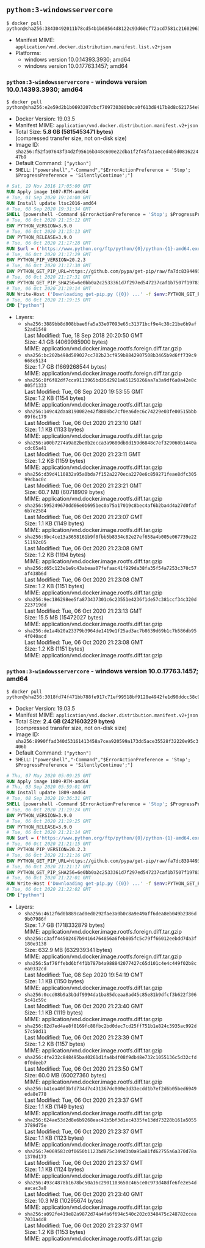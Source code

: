 ## `python:3-windowsservercore`

```console
$ docker pull python@sha256:38430492011b78cd54b1b68564d8122c93d60cf72acd7581c21602963ae711d0
```

-	Manifest MIME: `application/vnd.docker.distribution.manifest.list.v2+json`
-	Platforms:
	-	windows version 10.0.14393.3930; amd64
	-	windows version 10.0.17763.1457; amd64

### `python:3-windowsservercore` - windows version 10.0.14393.3930; amd64

```console
$ docker pull python@sha256:e2e59d2b1b0693207dbcf709730380b0ca0f613d8417b8d8c621754e9ba67453
```

-	Docker Version: 19.03.5
-	Manifest MIME: `application/vnd.docker.distribution.manifest.v2+json`
-	Total Size: **5.8 GB (5815453471 bytes)**  
	(compressed transfer size, not on-disk size)
-	Image ID: `sha256:f52fa07643f34d2f95616b348c600e22dba1f2f45fa1aeced4b5d081622447b9`
-	Default Command: `["python"]`
-	`SHELL`: `["powershell","-Command","$ErrorActionPreference = 'Stop'; $ProgressPreference = 'SilentlyContinue';"]`

```dockerfile
# Sat, 19 Nov 2016 17:05:00 GMT
RUN Apply image 1607-RTM-amd64
# Tue, 01 Sep 2020 19:14:00 GMT
RUN Install update ltsc2016-amd64
# Tue, 08 Sep 2020 19:31:34 GMT
SHELL [powershell -Command $ErrorActionPreference = 'Stop'; $ProgressPreference = 'SilentlyContinue';]
# Tue, 06 Oct 2020 21:15:12 GMT
ENV PYTHON_VERSION=3.9.0
# Tue, 06 Oct 2020 21:15:13 GMT
ENV PYTHON_RELEASE=3.9.0
# Tue, 06 Oct 2020 21:17:28 GMT
RUN $url = ('https://www.python.org/ftp/python/{0}/python-{1}-amd64.exe' -f $env:PYTHON_RELEASE, $env:PYTHON_VERSION); 	Write-Host ('Downloading {0} ...' -f $url); 	[Net.ServicePointManager]::SecurityProtocol = [Net.SecurityProtocolType]::Tls12; 	Invoke-WebRequest -Uri $url -OutFile 'python.exe'; 		Write-Host 'Installing ...'; 	Start-Process python.exe -Wait 		-ArgumentList @( 			'/quiet', 			'InstallAllUsers=1', 			'TargetDir=C:\Python', 			'PrependPath=1', 			'Shortcuts=0', 			'Include_doc=0', 			'Include_pip=0', 			'Include_test=0' 		); 		$env:PATH = [Environment]::GetEnvironmentVariable('PATH', [EnvironmentVariableTarget]::Machine); 		Write-Host 'Verifying install ...'; 	Write-Host '  python --version'; python --version; 		Write-Host 'Removing ...'; 	Remove-Item python.exe -Force; 		Write-Host 'Complete.'
# Tue, 06 Oct 2020 21:17:29 GMT
ENV PYTHON_PIP_VERSION=20.2.3
# Tue, 06 Oct 2020 21:17:30 GMT
ENV PYTHON_GET_PIP_URL=https://github.com/pypa/get-pip/raw/fa7dc83944936bf09a0e4cb5d5ec852c0d256599/get-pip.py
# Tue, 06 Oct 2020 21:17:31 GMT
ENV PYTHON_GET_PIP_SHA256=6e0bb0a2c2533361d7f297ed547237caf1b7507f197835974c0dd7eba998c53c
# Tue, 06 Oct 2020 21:19:14 GMT
RUN Write-Host ('Downloading get-pip.py ({0}) ...' -f $env:PYTHON_GET_PIP_URL); 	[Net.ServicePointManager]::SecurityProtocol = [Net.SecurityProtocolType]::Tls12; 	Invoke-WebRequest -Uri $env:PYTHON_GET_PIP_URL -OutFile 'get-pip.py'; 	Write-Host ('Verifying sha256 ({0}) ...' -f $env:PYTHON_GET_PIP_SHA256); 	if ((Get-FileHash 'get-pip.py' -Algorithm sha256).Hash -ne $env:PYTHON_GET_PIP_SHA256) { 		Write-Host 'FAILED!'; 		exit 1; 	}; 		Write-Host ('Installing pip=={0} ...' -f $env:PYTHON_PIP_VERSION); 	python get-pip.py 		--disable-pip-version-check 		--no-cache-dir 		('pip=={0}' -f $env:PYTHON_PIP_VERSION) 	; 	Remove-Item get-pip.py -Force; 		Write-Host 'Verifying pip install ...'; 	pip --version; 		Write-Host 'Complete.'
# Tue, 06 Oct 2020 21:19:15 GMT
CMD ["python"]
```

-	Layers:
	-	`sha256:3889bb8d808bbae6fa5a33e07093e65c31371bcf9e4c38c21be6b9af52ad1548`  
		Last Modified: Tue, 18 Sep 2018 20:20:50 GMT  
		Size: 4.1 GB (4069985900 bytes)  
		MIME: application/vnd.docker.image.rootfs.foreign.diff.tar.gzip
	-	`sha256:bc202b498d589027cc702b23cf959b8842907508b3465b9d6ff739c9668e5134`  
		Size: 1.7 GB (1669268544 bytes)  
		MIME: application/vnd.docker.image.rootfs.foreign.diff.tar.gzip
	-	`sha256:8f6f82df7cca9113965bd35d2921a651250266aa7a3a9df6a0a42e8c005f1333`  
		Last Modified: Tue, 08 Sep 2020 19:53:55 GMT  
		Size: 1.2 KB (1154 bytes)  
		MIME: application/vnd.docker.image.rootfs.diff.tar.gzip
	-	`sha256:149c42daa8190082e42f8808bc7cf0ea6dec6c74229e03fe00515bbb09f6c179`  
		Last Modified: Tue, 06 Oct 2020 21:23:10 GMT  
		Size: 1.1 KB (1133 bytes)  
		MIME: application/vnd.docker.image.rootfs.diff.tar.gzip
	-	`sha256:a00b7274a9a82be0b2ecca3a9680db8d159d6848c7ef329060b1440acdc65a41`  
		Last Modified: Tue, 06 Oct 2020 21:23:11 GMT  
		Size: 1.2 KB (1159 bytes)  
		MIME: application/vnd.docker.image.rootfs.diff.tar.gzip
	-	`sha256:d39d4110832a95a0bda7f152a2270eca2270e6c859271feae8dfc30599dbac0c`  
		Last Modified: Tue, 06 Oct 2020 21:23:21 GMT  
		Size: 60.7 MB (60718909 bytes)  
		MIME: application/vnd.docker.image.rootfs.diff.tar.gzip
	-	`sha256:595249670dd66e0b6951ec0a75a17019c8bec4af6b2ba4d4a27d0faf6b7e2584`  
		Last Modified: Tue, 06 Oct 2020 21:23:07 GMT  
		Size: 1.1 KB (1149 bytes)  
		MIME: application/vnd.docker.image.rootfs.diff.tar.gzip
	-	`sha256:9bc4ce13a3658161b9f8fbb5b8334c82e27ef658a4b005e067739e2251192c05`  
		Last Modified: Tue, 06 Oct 2020 21:23:08 GMT  
		Size: 1.2 KB (1194 bytes)  
		MIME: application/vnd.docker.image.rootfs.diff.tar.gzip
	-	`sha256:d65c123e1e9c43abeaa07fefaac41f929da38fa35f54a7253c370c57af438b6d`  
		Last Modified: Tue, 06 Oct 2020 21:23:08 GMT  
		Size: 1.2 KB (1151 bytes)  
		MIME: application/vnd.docker.image.rootfs.diff.tar.gzip
	-	`sha256:9ec186298ee5fa873437301c6c23551e4236f1de57c381ccf34c320d223719dd`  
		Last Modified: Tue, 06 Oct 2020 21:23:13 GMT  
		Size: 15.5 MB (15472027 bytes)  
		MIME: application/vnd.docker.image.rootfs.diff.tar.gzip
	-	`sha256:de1a4b20a23379b3964de1419e1f25ad3ac7b8639d69b1c7b586db954f040acd`  
		Last Modified: Tue, 06 Oct 2020 21:23:08 GMT  
		Size: 1.2 KB (1151 bytes)  
		MIME: application/vnd.docker.image.rootfs.diff.tar.gzip

### `python:3-windowsservercore` - windows version 10.0.17763.1457; amd64

```console
$ docker pull python@sha256:3018fd74f471bb788fe917c71ef99518bf9128e4942fe1d98ddcc58c9f2aa741
```

-	Docker Version: 19.03.5
-	Manifest MIME: `application/vnd.docker.distribution.manifest.v2+json`
-	Total Size: **2.4 GB (2421603229 bytes)**  
	(compressed transfer size, not on-disk size)
-	Image ID: `sha256:8990ffad340d53161413458a7cea920599a173dd5ace35528f32220e95c3406b`
-	Default Command: `["python"]`
-	`SHELL`: `["powershell","-Command","$ErrorActionPreference = 'Stop'; $ProgressPreference = 'SilentlyContinue';"]`

```dockerfile
# Thu, 07 May 2020 05:09:25 GMT
RUN Apply image 1809-RTM-amd64
# Thu, 03 Sep 2020 05:59:01 GMT
RUN Install update 1809-amd64
# Tue, 08 Sep 2020 19:36:31 GMT
SHELL [powershell -Command $ErrorActionPreference = 'Stop'; $ProgressPreference = 'SilentlyContinue';]
# Tue, 06 Oct 2020 21:19:24 GMT
ENV PYTHON_VERSION=3.9.0
# Tue, 06 Oct 2020 21:19:25 GMT
ENV PYTHON_RELEASE=3.9.0
# Tue, 06 Oct 2020 21:21:14 GMT
RUN $url = ('https://www.python.org/ftp/python/{0}/python-{1}-amd64.exe' -f $env:PYTHON_RELEASE, $env:PYTHON_VERSION); 	Write-Host ('Downloading {0} ...' -f $url); 	[Net.ServicePointManager]::SecurityProtocol = [Net.SecurityProtocolType]::Tls12; 	Invoke-WebRequest -Uri $url -OutFile 'python.exe'; 		Write-Host 'Installing ...'; 	Start-Process python.exe -Wait 		-ArgumentList @( 			'/quiet', 			'InstallAllUsers=1', 			'TargetDir=C:\Python', 			'PrependPath=1', 			'Shortcuts=0', 			'Include_doc=0', 			'Include_pip=0', 			'Include_test=0' 		); 		$env:PATH = [Environment]::GetEnvironmentVariable('PATH', [EnvironmentVariableTarget]::Machine); 		Write-Host 'Verifying install ...'; 	Write-Host '  python --version'; python --version; 		Write-Host 'Removing ...'; 	Remove-Item python.exe -Force; 		Write-Host 'Complete.'
# Tue, 06 Oct 2020 21:21:15 GMT
ENV PYTHON_PIP_VERSION=20.2.3
# Tue, 06 Oct 2020 21:21:16 GMT
ENV PYTHON_GET_PIP_URL=https://github.com/pypa/get-pip/raw/fa7dc83944936bf09a0e4cb5d5ec852c0d256599/get-pip.py
# Tue, 06 Oct 2020 21:21:17 GMT
ENV PYTHON_GET_PIP_SHA256=6e0bb0a2c2533361d7f297ed547237caf1b7507f197835974c0dd7eba998c53c
# Tue, 06 Oct 2020 21:22:01 GMT
RUN Write-Host ('Downloading get-pip.py ({0}) ...' -f $env:PYTHON_GET_PIP_URL); 	[Net.ServicePointManager]::SecurityProtocol = [Net.SecurityProtocolType]::Tls12; 	Invoke-WebRequest -Uri $env:PYTHON_GET_PIP_URL -OutFile 'get-pip.py'; 	Write-Host ('Verifying sha256 ({0}) ...' -f $env:PYTHON_GET_PIP_SHA256); 	if ((Get-FileHash 'get-pip.py' -Algorithm sha256).Hash -ne $env:PYTHON_GET_PIP_SHA256) { 		Write-Host 'FAILED!'; 		exit 1; 	}; 		Write-Host ('Installing pip=={0} ...' -f $env:PYTHON_PIP_VERSION); 	python get-pip.py 		--disable-pip-version-check 		--no-cache-dir 		('pip=={0}' -f $env:PYTHON_PIP_VERSION) 	; 	Remove-Item get-pip.py -Force; 		Write-Host 'Verifying pip install ...'; 	pip --version; 		Write-Host 'Complete.'
# Tue, 06 Oct 2020 21:22:02 GMT
CMD ["python"]
```

-	Layers:
	-	`sha256:4612f6d0b889cad0ed0292fae3a0b0c8a9e49aff6dea8eb049b2386d9b07986f`  
		Size: 1.7 GB (1718332879 bytes)  
		MIME: application/vnd.docker.image.rootfs.foreign.diff.tar.gzip
	-	`sha256:c3aff44502467b94164764856a6feb805fc5c79ff66012eebdd7da3f180e3138`  
		Size: 632.9 MB (632939341 bytes)  
		MIME: application/vnd.docker.image.rootfs.foreign.diff.tar.gzip
	-	`sha256:5af76ffebd6bf4f1b787b4a988842077427c65d101c4e4c449f02b8cea0332cd`  
		Last Modified: Tue, 08 Sep 2020 19:54:19 GMT  
		Size: 1.1 KB (1150 bytes)  
		MIME: application/vnd.docker.image.rootfs.diff.tar.gzip
	-	`sha256:0ccd08b9a3b1df9994da1ba85dceaa8ad45c85e81b9dfcf3b622f3065c41c59c`  
		Last Modified: Tue, 06 Oct 2020 21:23:40 GMT  
		Size: 1.1 KB (1119 bytes)  
		MIME: application/vnd.docker.image.rootfs.diff.tar.gzip
	-	`sha256:82d7ed4ae8f8169fc88fbc2bd0dec7cd25ff751b1e824c3935ac992d57c50d11`  
		Last Modified: Tue, 06 Oct 2020 21:23:39 GMT  
		Size: 1.2 KB (1157 bytes)  
		MIME: application/vnd.docker.image.rootfs.diff.tar.gzip
	-	`sha256:4fe232c848495ba40261d1fa4b4f08f9db48e732c1055136c5d32cfd0f0deeb7`  
		Last Modified: Tue, 06 Oct 2020 21:23:50 GMT  
		Size: 60.0 MB (60027360 bytes)  
		MIME: application/vnd.docker.image.rootfs.diff.tar.gzip
	-	`sha256:b41ea40f3bfd734d7c431367dc000e3d33ecdd1b7ef2d6b05bed6949eda8e778`  
		Last Modified: Tue, 06 Oct 2020 21:23:37 GMT  
		Size: 1.1 KB (1149 bytes)  
		MIME: application/vnd.docker.image.rootfs.diff.tar.gzip
	-	`sha256:624ae53d2d8e6b9268eac41b5bf3d1ec4335fe13dd73228b161a50553789d75e`  
		Last Modified: Tue, 06 Oct 2020 21:23:37 GMT  
		Size: 1.1 KB (1123 bytes)  
		MIME: application/vnd.docker.image.rootfs.diff.tar.gzip
	-	`sha256:7e069583c0f0650b1123bd875c349d3b0a95a81fd62755a6a370d78a1370d173`  
		Last Modified: Tue, 06 Oct 2020 21:23:37 GMT  
		Size: 1.1 KB (1124 bytes)  
		MIME: application/vnd.docker.image.rootfs.diff.tar.gzip
	-	`sha256:493c4878b1678bc50a16c2901103650c465ce0c973d48dfe6fe2e54daacac3a8`  
		Last Modified: Tue, 06 Oct 2020 21:23:40 GMT  
		Size: 10.3 MB (10295674 bytes)  
		MIME: application/vnd.docker.image.rootfs.diff.tar.gzip
	-	`sha256:a092fe419e82a9872d74a4fa6f694c540c202c0348475c248782ccea7031a4d8`  
		Last Modified: Tue, 06 Oct 2020 21:23:37 GMT  
		Size: 1.2 KB (1153 bytes)  
		MIME: application/vnd.docker.image.rootfs.diff.tar.gzip
